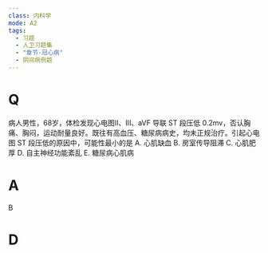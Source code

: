 ```yaml
---
class: 内科学
mode: A2
tags:
  - 习题
  - 人卫习题集
  - "章节-冠心病"
  - 阴间病例题
---
```


# Q
病人男性，68岁，体检发现心电图II、III、aVF 导联 ST 段压低 0.2mv，否认胸痛、胸闷，运动耐量良好。既往有高血压、糖尿病病史，均未正规治疗。引起心电图 ST 段压低的原因中，可能性最小的是
A. 心肌缺血 
B. 房室传导阻滞
C. 心肌肥厚 
D. 自主神经功能紊乱
E. 糖尿病心肌病
# A
B
# D
